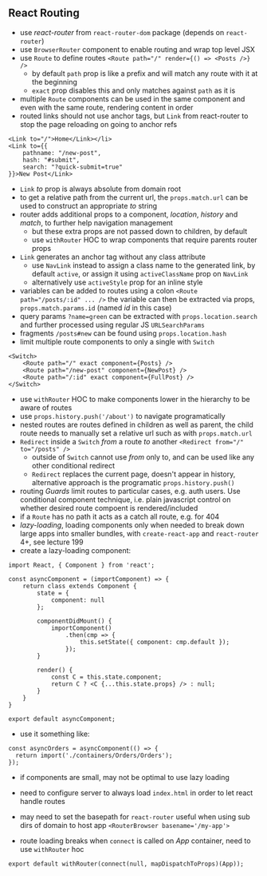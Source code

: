 ## React Routing

- use *react-router* from `react-router-dom` package (depends on `react-router`)
- use `BrowserRouter` component to enable routing and wrap top level JSX
- use `Route` to define routes `<Route path="/" render={() => <Posts />} />`
  - by default `path` prop is like a prefix and will match any route with it at the beginning
  - `exact` prop disables this and only matches against `path` as it is
- multiple `Route` components can be used in the same component and even with the same route, rendering content in order
- routed links should not use anchor tags, but `Link` from react-router to stop the page reloading on going to anchor refs
```
<Link to="/">Home</Link></li>
<Link to={{
    pathname: "/new-post",
    hash: "#submit",
    search: "?quick-submit=true"
}}>New Post</Link>
```
- `Link` *to* prop is always absolute from domain root
- to get a relative path from the current url, the `props.match.url` can be used to construct an appropriate *to* string
- router adds additional props to a component, *location*, *history* and *match*, to further help navigation management
  - but these extra props are not passed down to children, by default
  - use `withRouter` HOC to wrap components that require parents router props
- `Link` generates an anchor tag without any class attribute
  - use `NavLink` instead to assign a class name to the generated link, by default `active`, or assign it using `activeClassName` prop on `NavLink`
  - alternatively use `activeStyle` prop for an inline style
- variables can be added to routes using a colon `<Route path="/posts/:id" ... />` the variable can then be extracted via props, `props.match.params.id` (named *id* in this case)
- query params `?name=green` can be extracted with `props.location.search` and further processed using regular JS `URLSearchParams`
- fragments `/posts#new` can be found using `props.location.hash`
- limit multiple route components to only a single with `Switch`
```
<Switch>
    <Route path="/" exact component={Posts} />
    <Route path="/new-post" component={NewPost} />
    <Route path="/:id" exact component={FullPost} />
</Switch>
```
- use `withRouter` HOC to make components lower in the hierarchy to be aware of routes
- use `props.history.push('/about')` to navigate programatically
- nested routes are routes defined in children as well as parent, the child route needs to manually set a relative url such as with `props.match.url`
- `Redirect` inside a `Switch` *from* a route *to* another `<Redirect from="/" to="/posts" />`
  - outside of `Switch` cannot use *from* only to, and can be used like any other conditional redirect
  - `Redirect` replaces the current page, doesn't appear in history, alternative approach is the programatic `props.history.push()`
- routing *Guards* limit routes to particular cases, e.g. auth users. Use conditional component technique, i.e. plain javascript control on whether desired route compoent is rendered/included
- if a `Route` has no path it acts as a catch all route, e.g. for 404
- *lazy-loading*, loading components only when needed to break down large apps into smaller bundles, with `create-react-app` and `react-router` 4+, see lecture 199
- create a lazy-loading component:
```
import React, { Component } from 'react';

const asyncComponent = (importComponent) => {
    return class extends Component {
        state = {
            component: null
        };

        componentDidMount() {
            importComponent()
                .then(cmp => {
                    this.setState({ component: cmp.default });
                });
        }

        render() {
            const C = this.state.component;
            return C ? <C {...this.state.props} /> : null;
        }
    }
}

export default asyncComponent;
```
- use it something like:
```
const asyncOrders = asyncComponent(() => {
  return import('./containers/Orders/Orders');
});
```
- if components are small, may not be optimal to use lazy loading

- need to configure server to always load `index.html` in order to let react handle routes
- may need to set the basepath for `react-router` useful when using sub dirs of domain to host app `<RouterBrowser basename='/my-app'>`

- route loading breaks when `connect` is called on *App* container, need to use `withRouter` hoc
```
export default withRouter(connect(null, mapDispatchToProps)(App));
```


